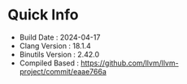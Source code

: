 # Quick Info
* Build Date : 2024-04-17
* Clang Version : 18.1.4
* Binutils Version : 2.42.0
* Compiled Based : https://github.com/llvm/llvm-project/commit/eaae766a
